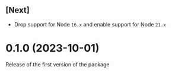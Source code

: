 ## [Next]

- Drop support for Node `16.x` and enable support for Node `21.x`

# 0.1.0 (2023-10-01)

Release of the first version of the package
